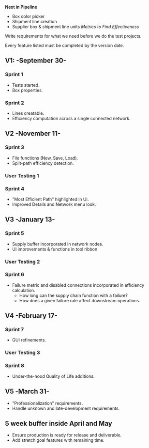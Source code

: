 **Next in Pipeline**
* Box color picker
* Shipment line creation
* Supplier box & shipment line units 
*Metrics to Find Effectiveness*

Write requirements for what we need before we do the test projects. 

Every feature listed must be completed by the version date.

## V1: -September 30-
### Sprint 1
- Tests started.
- Box properties.
### Sprint 2
- Lines creatable.
- Efficiency computation across a single connected network.

## V2 -November 11-
### Sprint 3
- File functions (New, Save, Load).
- Split-path efficiency detection.

### User Testing 1

### Sprint 4
- "Most Efficient Path" highlighted in UI.
- Improved Details and Network menu look.

## V3 -January 13-
### Sprint 5
- Supply buffer incorporated in network nodes.
- UI improvements & functions in tool ribbon.

### User Testing 2

### Sprint 6
- Failure metric and disabled connections incorporated in efficiency calculation.
  - How long can the supply chain function with a failure?
  - How does a given failure rate affect downstream operations.
  
## V4 -February 17-
### Sprint 7
- GUI refinements.

### User Testing 3

### Sprint 8
- Under-the-hood Quality of Life additions.

## V5 -March 31-
- "Professionalization" requirements.
- Handle unknown and late-development requirements.

## 5 week buffer inside April and May
- Ensure production is ready for release and deliverable.
- Add stretch goal features with remaining time. 
